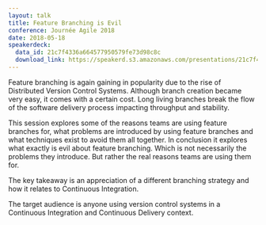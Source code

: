 ```yaml
---
layout: talk
title: Feature Branching is Evil
conference: Journée Agile 2018
date: 2018-05-18
speakerdeck:
  data_id: 21c7f4336a664577950579fe73d98c8c
  download_link: https://speakerd.s3.amazonaws.com/presentations/21c7f4336a664577950579fe73d98c8c/Journe%CC%81e_Agile_2018_-_Feature_Branching_is_Evil.pdf
---
```

Feature branching is again gaining in popularity due to the rise of Distributed Version Control Systems. Although branch creation became very easy, it comes with a certain cost. Long living branches break the flow of the software delivery process impacting throughput and stability.

This session explores some of the reasons teams are using feature branches for, what problems are introduced by using feature branches and what techniques exist to avoid them all together. In conclusion it explores what exactly is evil about feature branching. Which is not necessarily the problems they introduce. But rather the real reasons teams are using them for.

The key takeaway is an appreciation of a different branching strategy and how it relates to Continuous Integration.

The target audience is anyone using version control systems in a Continuous Integration and Continuous Delivery context.

